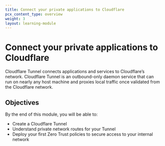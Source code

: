 ```yaml
---
title: Connect your private applications to Cloudflare
pcx_content_type: overview
weight: 3
layout: learning-module
---
```


# Connect your private applications to Cloudflare

Cloudflare Tunnel connects applications and services to Cloudflare’s network. Cloudflare Tunnel is an outbound-only daemon service that can run on nearly any host machine and proxies local traffic once validated from the Cloudflare network.

## Objectives

By the end of this module, you will be able to:

- Create a Cloudflare Tunnel
- Understand private network routes for your Tunnel
- Deploy your first Zero Trust policies to secure access to your internal network
